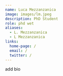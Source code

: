 ```yaml
---
name: Luca Mezzanzanica
image: images/lm.jpeg
description: PhD Student
role: phd wet
aliases:
  - L. Mezzanzanica
  - L Mezzanzanica
links:
  home-page: /
  email: /
  twitter: /
---
```

add bio
